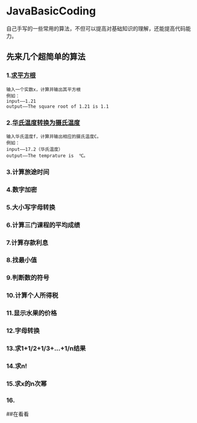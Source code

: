 # JavaBasicCoding
自己手写的一些常用的算法，不但可以提高对基础知识的理解，还能提高代码能力。

## 先来几个超简单的算法
### 1.[求平方根](https://github.com/onlu/JavaBasicCoding)
    输入一个实数x，计算并输出其平方根
    例如：
    input——1.21
    output——The square root of 1.21 is 1.1
### 2.[华氏温度转换为摄氏温度]()
    输入华氏温度f，计算并输出相应的摄氏温度C。
    例如：
    input——17.2（华氏温度）
    output——The temprature is  ℃。
### 3.计算旅途时间
### 4.数字加密
### 5.大小写字母转换
### 6.计算三门课程的平均成绩
### 7.计算存款利息
### 8.找最小值
### 9.判断数的符号
### 10.计算个人所得税
### 11.显示水果的价格
### 12.字母转换
### 13.求1+1/2+1/3+...+1/n结果
### 14.求n!
### 15.求x的n次幂
### 16.



##在看看